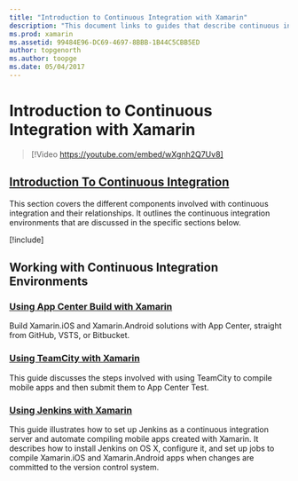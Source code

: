 ```yaml
---
title: "Introduction to Continuous Integration with Xamarin"
description: "This document links to guides that describe continuous integration with Xamarin. Linked content provides an overview of continuous integration and discusses App Center Build, TeamCity, and Jenkins."
ms.prod: xamarin
ms.assetid: 99484E96-DC69-4697-8BBB-1B44C5CBB5ED
author: topgenorth
ms.author: toopge
ms.date: 05/04/2017
---
```


# Introduction to Continuous Integration with Xamarin

> [!Video https://youtube.com/embed/wXgnh2Q7Uv8]

##  [Introduction To Continuous Integration](~/tools/ci/intro-to-ci.md)

This section covers the different components involved with continuous integration and their relationships. It outlines the continuous integration environments that are discussed in the specific sections below.

[!include[](~/tools/ci/includes/firewall-information.md)]

## Working with Continuous Integration Environments

### [Using App Center Build with Xamarin](/appcenter/build/xamarin/)

Build Xamarin.iOS and Xamarin.Android solutions with App Center, straight from GitHub, VSTS, or Bitbucket.

### [Using TeamCity with Xamarin](~/tools/ci/teamcity.md)

This guide discusses the steps involved with using TeamCity to compile mobile apps and then submit them to App Center Test.

### [Using Jenkins with Xamarin](~/tools/ci/jenkins-walkthrough.md)

This guide illustrates how to set up Jenkins as a continuous integration server and automate compiling mobile apps created with Xamarin. It describes how to install Jenkins on OS X, configure it, and set up jobs to compile Xamarin.iOS and Xamarin.Android apps when changes are committed to the version control system.
